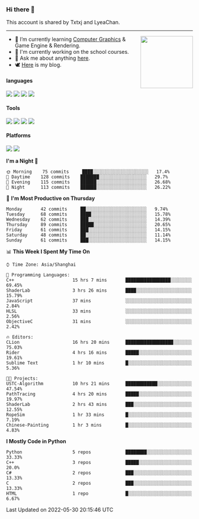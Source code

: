 ### Hi there 👋

This account is shared by Txtxj and LyeaChan.

---

<img align="right" height="141" src="https://github-readme-stats.vercel.app/api?username=txtxj&theme=tokyonight&show_icons=true&count_private=true">

- 🌱 I’m currently learning [Computer Graphics](https://github.com/txtxj/GAMES101) & Game Engine & Rendering.
- 🐶 I'm currently working on the school courses.
- 💬 Ask me about anything [here](https://github.com/txtxj/txtxj/issues).
- 🕊️ [Here](https://txtxj.top) is my blog.

#### languages

![](https://img.shields.io/badge/C++-00599C?logo=cplusplus&logoColor=fff)
![](https://img.shields.io/badge/Python-3e74a2?logo=python&logoColor=fff)
![](https://img.shields.io/badge/C%23-239120?logo=csharp&logoColor=fff)
![](https://img.shields.io/badge/C-A8B9CC?logo=c&logoColor=555)


#### Tools

![](https://img.shields.io/badge/JetBrains-000000?logo=jetbrains&logoColor=fff)
![](https://img.shields.io/badge/SublimeText_3-FF9800?logo=sublimetext&logoColor=fff)
![](https://img.shields.io/badge/UE_4-0E1128?logo=unrealengine&logoColor=fff)
![](https://img.shields.io/badge/unity-FFFFFF?logo=unity&logoColor=000)

#### Platforms

![](https://img.shields.io/badge/Ubuntu_20.04-E95420?logo=ubuntu&logoColor=fff)
![](https://img.shields.io/badge/Windows_10-0078D6?logo=windows&logoColor=fff)


<!--START_SECTION:waka-->
**I'm a Night 🦉** 

```text
🌞 Morning    75 commits     ████░░░░░░░░░░░░░░░░░░░░░   17.4% 
🌆 Daytime    128 commits    ███████░░░░░░░░░░░░░░░░░░   29.7% 
🌃 Evening    115 commits    ██████░░░░░░░░░░░░░░░░░░░   26.68% 
🌙 Night      113 commits    ██████░░░░░░░░░░░░░░░░░░░   26.22%

```
📅 **I'm Most Productive on Thursday** 

```text
Monday       42 commits     ██░░░░░░░░░░░░░░░░░░░░░░░   9.74% 
Tuesday      68 commits     ████░░░░░░░░░░░░░░░░░░░░░   15.78% 
Wednesday    62 commits     ███░░░░░░░░░░░░░░░░░░░░░░   14.39% 
Thursday     89 commits     █████░░░░░░░░░░░░░░░░░░░░   20.65% 
Friday       61 commits     ███░░░░░░░░░░░░░░░░░░░░░░   14.15% 
Saturday     48 commits     ██░░░░░░░░░░░░░░░░░░░░░░░   11.14% 
Sunday       61 commits     ███░░░░░░░░░░░░░░░░░░░░░░   14.15%

```


📊 **This Week I Spent My Time On** 

```text
⌚︎ Time Zone: Asia/Shanghai

💬 Programming Languages: 
C++                      15 hrs 7 mins       █████████████████░░░░░░░░   69.45% 
ShaderLab                3 hrs 26 mins       ████░░░░░░░░░░░░░░░░░░░░░   15.79% 
JavaScript               37 mins             ░░░░░░░░░░░░░░░░░░░░░░░░░   2.84% 
HLSL                     33 mins             ░░░░░░░░░░░░░░░░░░░░░░░░░   2.56% 
ObjectiveC               31 mins             ░░░░░░░░░░░░░░░░░░░░░░░░░   2.42%

🔥 Editors: 
CLion                    16 hrs 20 mins      ██████████████████░░░░░░░   75.03% 
Rider                    4 hrs 16 mins       █████░░░░░░░░░░░░░░░░░░░░   19.61% 
Sublime Text             1 hr 10 mins        █░░░░░░░░░░░░░░░░░░░░░░░░   5.36%

🐱‍💻 Projects: 
USTC-Algorithm           10 hrs 21 mins      ████████████░░░░░░░░░░░░░   47.54% 
PathTracing              4 hrs 20 mins       █████░░░░░░░░░░░░░░░░░░░░   19.97% 
ShaderLab                2 hrs 43 mins       ███░░░░░░░░░░░░░░░░░░░░░░   12.55% 
RopeSim                  1 hr 33 mins        █░░░░░░░░░░░░░░░░░░░░░░░░   7.19% 
Chinese-Painting         1 hr 3 mins         █░░░░░░░░░░░░░░░░░░░░░░░░   4.83%

```

**I Mostly Code in Python** 

```text
Python                   5 repos             ████████░░░░░░░░░░░░░░░░░   33.33% 
C++                      3 repos             █████░░░░░░░░░░░░░░░░░░░░   20.0% 
C#                       2 repos             ███░░░░░░░░░░░░░░░░░░░░░░   13.33% 
C                        2 repos             ███░░░░░░░░░░░░░░░░░░░░░░   13.33% 
HTML                     1 repo              █░░░░░░░░░░░░░░░░░░░░░░░░   6.67%

```



 Last Updated on 2022-05-30 20:15:46 UTC
<!--END_SECTION:waka-->
